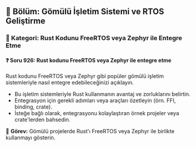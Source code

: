## 📘 Bölüm: Gömülü İşletim Sistemi ve RTOS Geliştirme
### 🔹 Kategori: Rust Kodunu FreeRTOS veya Zephyr ile Entegre Etme
#### ❓ Soru 926: Rust kodunu FreeRTOS veya Zephyr ile entegre etme

Rust kodunu FreeRTOS veya Zephyr gibi popüler gömülü işletim sistemleriyle nasıl entegre edebileceğinizi açıklayın.

- Bu işletim sistemleriyle Rust kullanmanın avantaj ve zorluklarını belirtin.
- Entegrasyon için gerekli adımları veya araçları özetleyin (örn. FFI, binding, crate).
- İsteğe bağlı olarak, entegrasyonu kolaylaştıran örnek projeler veya crate'lerden bahsedin.

🔧 **Görev:** Gömülü projelerde Rust'ı FreeRTOS veya Zephyr ile birlikte kullanmayı gösterin.
